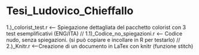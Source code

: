 # Tesi_Ludovico_Chieffallo

1.)_colorist_test.r  <-- Spiegazione dettagliata del pacchetto colorist con 3 test esemplificativi (ENG/ITA)
//
1.1)_Codice_no_spiegazioni.r   <-- Codice nudo, senza spiegazioni. (si può copiare e incollare in R per testarlo)
//
2.)_Knitr.r <--Creazione di un documento in LaTex con knitr (funzione stitch)
